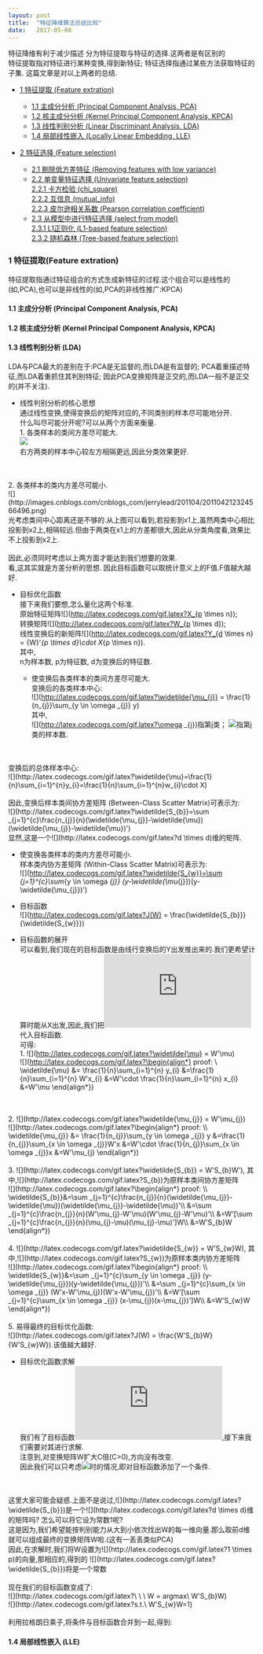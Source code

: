 ```yaml
---
layout: post
title:  "特征降维算法总结比较"
date:   2017-05-08
---
```


特征降维有利于减少描述
分为特征提取与特征的选择.这两者是有区别的
<br>特征提取指对特征进行某种变换,得到新特征; 特征选择指通过某些方法获取特征的子集.
这篇文章是对以上两者的总结.

* [1 特征提取 (Feature extration)](#1)
  * [1.1 主成分分析 (Principal Component Analysis, PCA)](#1.1)
  * [1.2 核主成分分析 (Kernel Principal Component Analysis, KPCA)](#1.2)
  * [1.3 线性判别分析 (Linear Discriminant Analysis, LDA)](#1.3)
  * [1.4 局部线性嵌入 (Locally Linear Embedding, LLE)](#1.4)
	
* [2 特征选择 (Feature selection)](#2)
  * [2.1 剔除低方差特征 (Removing features with low variance)](#2.1)
  * [2.2 单变量特征选择 (Univariate feature selection)](#2.2)
<br>[2.2.1 卡方检验 (chi_square)](#2.2.1)
<br>[2.2.2 互信息 (mutual_info)](#2.2.2)
<br>[2.2.3 皮尔逊相关系数 (Pearson correlation coefficient)](#2.2.3)
  * [2.3 从模型中进行特征选择 (select from model)](#2.3)
<br>[2.3.1 L1正则化 (L1-based feature selection)](#2.3.1)
<br>[2.3.2 随机森林 (Tree-based feature selection)](#2.3.2)





<h3 id="1">1 特征提取(Feature extration)</h3>
特征提取指通过特征组合的方式生成新特征的过程.这个组合可以是线性的(如,PCA),也可以是非线性的(如,PCA的非线性推广:KPCA)
<h4 id="1.1">1.1 主成分分析 (Principal Component Analysis, PCA)</h4>

<h4 id="1.2">1.2 核主成分分析 (Kernel Principal Component Analysis, KPCA)</h4>

<h4 id="1.3">1.3 线性判别分析 (LDA)</h4>
LDA与PCA最大的差别在于:PCA是无监督的,而LDA是有监督的; PCA着重描述特征,而LDA着重抓住其判别特征; 因此PCA变换矩阵是正交的,而LDA一般不是正交的(并不关注).

* 线性判别分析的核心思想
<br>通过线性变换,使得变换后的矩阵对应的,不同类别的样本尽可能地分开.
<br>什么叫尽可能分开呢?可以从两个方面来衡量.
<br>1. 各类样本的类间方差尽可能大.
<br>![](http://images.cnblogs.com/cnblogs_com/jerrylead/201104/201104212324555025.jpg)
<br>右方两类的样本中心较左方相隔更远,因此分类效果更好.
<br>
<br>2. 各类样本的类内方差尽可能小.
<br>![](http://images.cnblogs.com/cnblogs_com/jerrylead/201104/201104212324566496.png)
<br>光考虑类间中心距离还是不够的.从上图可以看到,若投影到x1上,虽然两类中心相比投影到x2上,相隔较远.但由于两类在x1上的方差都很大,因此从分类角度看,效果比不上投影到x2上.
<br>
<br>因此,必须同时考虑以上两方面才能达到我们想要的效果.
<br>看,这其实就是方差分析的思想. 因此目标函数可以取统计意义上的F值.F值越大越好.

* 目标优化函数
<br>接下来我们要想,怎么量化这两个标准.
<br>原始特征矩阵![](http://latex.codecogs.com/gif.latex?X_{p \times n});
<br>转换矩阵![](http://latex.codecogs.com/gif.latex?W_{p \times d});
<br>线性变换后的新矩阵![](http://latex.codecogs.com/gif.latex?Y_{d \times n} = {W}'_{p \times d}\cdot X_{p \times n}).
<br>其中,
<br>n为样本数, p为特征数, d为变换后的特征数.

  * 使变换后各类样本的类间方差尽可能大.
<br>变换后的各类样本中心:
<br>![](http://latex.codecogs.com/gif.latex?\widetilde{\mu_{j}} = \frac{1}{n_{j}}\sum_{y \in \omega _{j}} y)
<br>其中,
<br>![](http://latex.codecogs.com/gif.latex?\omega _{j})指第j类；
![](http://latex.codecogs.com/gif.latex?n_{j})指第j类的样本数.
<br>
<br>变换后的总体样本中心:
<br>![](http://latex.codecogs.com/gif.latex?\widetilde{\mu}=\frac{1}{n}\sum_{i=1}^{n}y_{i}=\frac{1}{n}\sum_{i=1}^{n}w_{i}\cdot X)
<br>
<br>因此,变换后样本类间协方差矩阵 (Between-Class Scatter Matrix)可表示为:
<br>![](http://latex.codecogs.com/gif.latex?\widetilde{S_{b}}=\sum _{j=1}^{c}\frac{n_{j}}{n}(\widetilde{\mu_{j}}-\widetilde{\mu})(\widetilde{\mu_{j}}-\widetilde{\mu})')
<br>显然,这是一个![](http://latex.codecogs.com/gif.latex?d \times d)维的矩阵.

  * 使变换各类样本的类内方差尽可能小.
<br>样本类内协方差矩阵 (Within-Class Scatter Matrix)可表示为:
<br>![](http://latex.codecogs.com/gif.latex?\widetilde{S_{w}}=\sum _{j=1}^{c}\sum_{y \in \omega _{j}} (y-\widetilde{\mu_{j}})(y-\widetilde{\mu_{j}})')


  * 目标函数
<br>![](http://latex.codecogs.com/gif.latex?J(W) = \frac{\widetilde{S_{b}}}{\widetilde{S_{w}}})


  * 目标函数的展开
<br>可以看到,我们现在的目标函数是由线行变换后的Y出发推出来的.我们更希望计算时能从X出发,因此,我们把![](http://latex.codecogs.com/gif.latex?Y=W'X)代入目标函数.
<br>可得:
<br>1. ![](http://latex.codecogs.com/gif.latex?\widetilde{\mu} = W'\mu)
<br>![](http://latex.codecogs.com/gif.latex?\begin{align*}
proof: \\
\widetilde{\mu} &= \frac{1}{n}\sum_{i=1}^{n} y_{i}
&=\frac{1}{n}\sum_{i=1}^{n} W'x_{i}
&=W'\cdot \frac{1}{n}\sum_{i=1}^{n} x_{i}
&=W'\mu
\end{align*})
<br>
<br>2. ![](http://latex.codecogs.com/gif.latex?\widetilde{\mu_{j}} = W'\mu_{j})
<br>![](http://latex.codecogs.com/gif.latex?\begin{align*}
proof: \\
\widetilde{\mu_{j}} &= \frac{1}{n_{j}}\sum_{y \in \omega _{j}} y
&=\frac{1}{n_{j}}\sum_{x \in \omega _{j}}W'x
&=W'\cdot \frac{1}{n_{j}}\sum_{x \in \omega _{j}}x
&=W'\mu_{j}
\end{align*})
<br>
<br>3. ![](http://latex.codecogs.com/gif.latex?\widetilde{S_{b}} = W'S_{b}W'), 
其中,![](http://latex.codecogs.com/gif.latex?S_{b})为原样本类间协方差矩阵
<br>![](http://latex.codecogs.com/gif.latex?\begin{align*}
proof: \\
\widetilde{S_{b}}&=\sum _{j=1}^{c}\frac{n_{j}}{n}(\widetilde{\mu_{j}}-\widetilde{\mu})(\widetilde{\mu_{j}}-\widetilde{\mu})'\\
&=\sum _{j=1}^{c}\frac{n_{j}}{n}(W'\mu_{j}-W'\mu)(W'\mu_{j}-W'\mu)'\\
&=W'[\sum _{j=1}^{c}\frac{n_{j}}{n}(\mu_{j}-\mu)(\mu_{j}-\mu)']W\\
&=W'S_{b}W
\end{align*})
<br>
<br>4. ![](http://latex.codecogs.com/gif.latex?\widetilde{S_{w}} = W'S_{w}W), 
其中,![](http://latex.codecogs.com/gif.latex?S_{w})为原样本类内协方差矩阵
<br>![](http://latex.codecogs.com/gif.latex?\begin{align*}
proof: \\
\widetilde{S_{w}}&=\sum _{j=1}^{c}\sum_{y \in \omega _{j}} (y-\widetilde{\mu_{j}})(y-\widetilde{\mu_{j}})'\\
&=\sum _{j=1}^{c}\sum_{x \in \omega _{j}} (W'x-W'\mu_{j})(W'x-W'\mu_{j})'\\
&=W'[\sum _{j=1}^{c}\sum_{x \in \omega _{j}} (x-\mu_{j})(x-\mu_{j})']W\\
&=W'S_{w}W
\end{align*})
<br>
<br>5. 易得最终的目标优化函数:
<br>![](http://latex.codecogs.com/gif.latex?J(W) = \frac{W'S_{b}W}{W'S_{w}W}).该值越大越好.

* 目标优化函数求解
<br>我们有了目标函数![](http://latex.codecogs.com/gif.latex?J(W)),接下来我们需要对其进行求解.
<br>注意到,对变换矩阵W扩大C倍(C>0),方向没有改变.
<br>因此我们可以只考虑![](http://latex.codecogs.com/gif.latex?W'S_{w}W=1})时的情况,即对目标函数添加了一个条件.
<br>
<br>这里大家可能会疑惑.上面不是说过,![](http://latex.codecogs.com/gif.latex?\widetilde{S_{b}})是一个![](http://latex.codecogs.com/gif.latex?d \times d)维的矩阵吗? 怎么可以将它设为常数1呢?
<br>这是因为,我们希望能按判别能力从大到小依次找出W的每一维向量.那么取前d维就可以组成最终的变换矩阵W啦.(这有一丢丢类似PCA)
<br>因此,在求解时,我们将W设置为![](http://latex.codecogs.com/gif.latex?1 \times p)的向量,那相应的,得到的
![](http://latex.codecogs.com/gif.latex?\widetilde{S_{b}})将是一个常数
<br>
<br>现在我们的目标函数变成了:
<br>![](http://latex.codecogs.com/gif.latex?\ \ \ W = argmax\ W'S_{b}W)
<br>![](http://latex.codecogs.com/gif.latex?s.t.\ W'S_{w}W=1)
<br>
<br>利用拉格朗日乘子,将条件与目标函数合并到一起,得到:














<h4 id="1.4">1.4 局部线性嵌入 (LLE)</h4>

